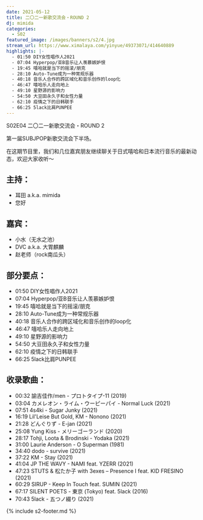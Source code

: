 ```yaml
---
date: 2021-05-12
title: 二〇二一新歌交流会・ROUND 2
dj: mimida
categories:
  - S02
featured_image: /images/banners/s2/4.jpg
stream_url: https://www.ximalaya.com/yinyue/49373071/414640889
highlights: |-
  - 01:50 DIY女性唱作人2021
  - 07:04 Hyperpop/亚B音乐让人羡慕嫉妒恨
  - 19:45 嘻哈就是当下的摇滚/朋克
  - 28:10 Auto-Tune成为一种常规乐器
  - 40:18 音乐人合作的跨区域化和音乐创作的loop化
  - 46:47 嘻哈乐人走向地上
  - 49:10 星野源的影响力
  - 54:50 大豆田永久子和女性力量
  - 62:10 疫情之下的日韩联手
  - 66:25 5lack比肩PUNPEE
---
```


S02E04 二〇二一新歌交流会・ROUND 2

第一届SUBJPOP新歌交流会下半场。

在这期节目里，我们和几位嘉宾朋友继续聊关于日式嘻哈和日本流行音乐的最新动态，欢迎大家收听～


## 主持：

- 耳田 a.k.a. mimida
- 您好

## 嘉宾：

- 小水（无水之池）
- DVC a.k.a. 大胃麒麟
- 赵老师（rock南瓜头）

## 部分要点：

- 01:50 DIY女性唱作人2021
- 07:04 Hyperpop/亚B音乐让人羡慕嫉妒恨
- 19:45 嘻哈就是当下的摇滚/朋克
- 28:10 Auto-Tune成为一种常规乐器
- 40:18 音乐人合作的跨区域化和音乐创作的loop化
- 46:47 嘻哈乐人走向地上
- 49:10 星野源的影响力
- 54:50 大豆田永久子和女性力量
- 62:10 疫情之下的日韩联手
- 66:25 5lack比肩PUNPEE

## 收录歌曲：

- 00:32 諭吉佳作/men - プロトタイプ-11 (2019)
- 03:04 カメレオン・ライム・ウーピーパイ - Normal Luck (2021)
- 07:51 4s4ki - Sugar Junky (2021)
- 16:19 Lil'Leise But Gold, KM - Nonono (2021)
- 21:28 どんぐりず - E-jan (2021)
- 25:08 Yung Kiss - メリーゴーランド (2020)
- 28:17 Tohji, Loota & Brodinski - Yodaka (2021)
- 31:00 Laurie Anderson - O Superman (1981)
- 34:40 dodo - survive (2021)
- 37:22 KM - Stay (2021)
- 41:04 JP THE WAVY - NAMI feat. YZERR (2021)
- 47:23 STUTS & 松たか子 with 3exes – Presence I feat. KID FRESINO (2021)
- 60:29 SIRUP - Keep In Touch feat. SUMIN (2021)
- 67:17 SILENT POETS - 東京 (Tokyo) feat. 5lack (2016)
- 70:43 5lack - 五つノ綴り (2021)

{% include s2-footer.md %}

